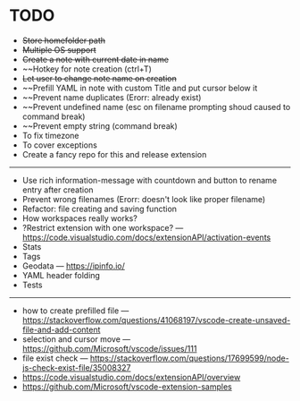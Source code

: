 # TODO

* ~~Store homefolder path~~
* ~~Multiple OS support~~
* ~~Create a note with current date in name~~
* ~~Hotkey for note creation (ctrl+T)
* ~~Let user to change note name on creation~~
* ~~Prefill YAML in note with custom Title and put cursor below it
* ~~Prevent name duplicates (Erorr: already exist)
* ~~Prevent undefined name (esc on filename prompting shoud caused to command break)
* ~~Prevent empty string (command break)
* To fix timezone
* To cover exceptions
* Create a fancy repo for this and release extension

------------

* Use rich information-message with countdown and button to rename entry after creation
* Prevent wrong filenames (Erorr: doesn't look like proper filename)
* Refactor: file creating and saving function
* How workspaces really works?
* ?Restrict extension with one workspace? — https://code.visualstudio.com/docs/extensionAPI/activation-events
* Stats
* Tags
* Geodata — https://ipinfo.io/
* YAML header folding
* Tests

-------------

* how to create prefilled file — https://stackoverflow.com/questions/41068197/vscode-create-unsaved-file-and-add-content
* selection and cursor move — https://github.com/Microsoft/vscode/issues/111
* file exist check — https://stackoverflow.com/questions/17699599/node-js-check-exist-file/35008327
* https://code.visualstudio.com/docs/extensionAPI/overview
* https://github.com/Microsoft/vscode-extension-samples